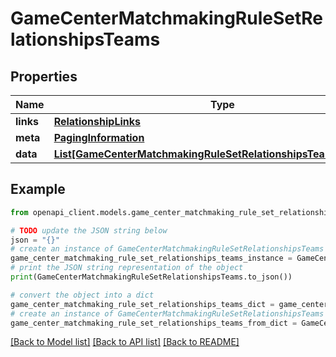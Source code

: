 # GameCenterMatchmakingRuleSetRelationshipsTeams


## Properties

Name | Type | Description | Notes
------------ | ------------- | ------------- | -------------
**links** | [**RelationshipLinks**](RelationshipLinks.md) |  | [optional] 
**meta** | [**PagingInformation**](PagingInformation.md) |  | [optional] 
**data** | [**List[GameCenterMatchmakingRuleSetRelationshipsTeamsDataInner]**](GameCenterMatchmakingRuleSetRelationshipsTeamsDataInner.md) |  | [optional] 

## Example

```python
from openapi_client.models.game_center_matchmaking_rule_set_relationships_teams import GameCenterMatchmakingRuleSetRelationshipsTeams

# TODO update the JSON string below
json = "{}"
# create an instance of GameCenterMatchmakingRuleSetRelationshipsTeams from a JSON string
game_center_matchmaking_rule_set_relationships_teams_instance = GameCenterMatchmakingRuleSetRelationshipsTeams.from_json(json)
# print the JSON string representation of the object
print(GameCenterMatchmakingRuleSetRelationshipsTeams.to_json())

# convert the object into a dict
game_center_matchmaking_rule_set_relationships_teams_dict = game_center_matchmaking_rule_set_relationships_teams_instance.to_dict()
# create an instance of GameCenterMatchmakingRuleSetRelationshipsTeams from a dict
game_center_matchmaking_rule_set_relationships_teams_from_dict = GameCenterMatchmakingRuleSetRelationshipsTeams.from_dict(game_center_matchmaking_rule_set_relationships_teams_dict)
```
[[Back to Model list]](../README.md#documentation-for-models) [[Back to API list]](../README.md#documentation-for-api-endpoints) [[Back to README]](../README.md)


